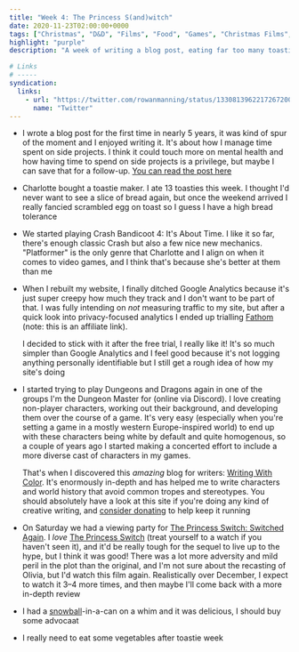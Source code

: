 ```yaml
---
title: "Week 4: The Princess S(and)witch"
date: 2020-11-23T02:00:00+0000
tags: ["Christmas", "D&D", "Films", "Food", "Games", "Christmas Films", "The Princess Switch", "Writing", "Blogging", "Crash Bandicoot", "Toasties", "Yeehaw"]
highlight: "purple"
description: "A week of writing a blog post, eating far too many toasties, and watching the sequel to one of the best films ever made: The Princess Switch."

# Links
# -----
syndication:
  links:
    - url: "https://twitter.com/rowanmanning/status/1330813962217267200"
      name: "Twitter"
---
```


  * I wrote a blog post for the first time in nearly 5 years, it was kind of spur of the moment and I enjoyed writing it. It's about how I manage time spent on side projects. I think it could touch more on mental health and how having time to spend on side projects is a privilege, but maybe I can save that for a follow-up. [You can read the post here](/posts/yeehaw)

  * Charlotte bought a toastie maker. I ate 13 toasties this week. I thought I'd never want to see a slice of bread again, but once the weekend arrived I really fancied scrambled egg on toast so I guess I have a high bread tolerance

  * We started playing Crash Bandicoot 4: It's About Time. I like it so far, there's enough classic Crash but also a few nice new mechanics. "Platformer" is the only genre that Charlotte and I align on when it comes to video games, and I think that's because she's better at them than me

  * When I rebuilt my website, I finally ditched Google Analytics because it's just super creepy how much they track and I don't want to be part of that. I was fully intending on _not_ measuring traffic to my site, but after a quick look into privacy-focused analytics I ended up trialling [Fathom](https://usefathom.com/ref/PM56BH) (note: this is an affiliate link).
  
    I decided to stick with it after the free trial, I really like it! It's so much simpler than Google Analytics and I feel good because it's not logging anything personally identifiable but I still get a rough idea of how my site's doing
  
  * I started trying to play Dungeons and Dragons again in one of the groups I'm the Dungeon Master for (online via Discord). I love creating non-player characters, working out their background, and developing them over the course of a game. It's very easy (especially when you're setting a game in a mostly western Europe-inspired world) to end up with these characters being white by default and quite homogenous, so a couple of years ago I started making a concerted effort to include a more diverse cast of characters in my games.

       That's when I discovered this _amazing_ blog for writers: [Writing With Color](https://writingwithcolor.tumblr.com/). It's enormously in-depth and has helped me to write characters and world history that avoid common tropes and stereotypes. You should absolutely have a look at this site if you're doing any kind of creative writing, and [consider donating](https://ko-fi.com/writingwithcolor) to help keep it running

  * On Saturday we had a viewing party for [The Princess Switch: Switched Again](https://en.wikipedia.org/wiki/The_Princess_Switch:_Switched_Again). I _love_ [The Princess Switch](https://en.wikipedia.org/wiki/The_Princess_Switch) (treat yourself to a watch if you haven't seen it), and it'd be really tough for the sequel to live up to the hype, but I think it was good! There was a lot more adversity and mild peril in the plot than the original, and I'm not sure about the recasting of Olivia, but I'd watch this film again. Realistically over December, I expect to watch it 3–4 more times, and then maybe I'll come back with a more in-depth review

  * I had a [snowball](https://www.diffordsguide.com/cocktails/recipe/1841/snowball)-in-a-can on a whim and it was delicious, I should buy some advocaat

  * I really need to eat some vegetables after toastie week